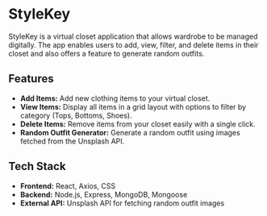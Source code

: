 # StyleKey

StyleKey is a virtual closet application that allows wardrobe to be managed digitally. The app enables users to add, view, filter, and delete items in their closet and also offers a feature to generate random outfits.

## Features

- **Add Items:** Add new clothing items to your virtual closet.
- **View Items:** Display all items in a grid layout with options to filter by category (Tops, Bottoms, Shoes).
- **Delete Items:** Remove items from your closet easily with a single click.
- **Random Outfit Generator:** Generate a random outfit using images fetched from the Unsplash API.

## Tech Stack

- **Frontend:** React, Axios, CSS
- **Backend:** Node.js, Express, MongoDB, Mongoose
- **External API:** Unsplash API for fetching random outfit images
